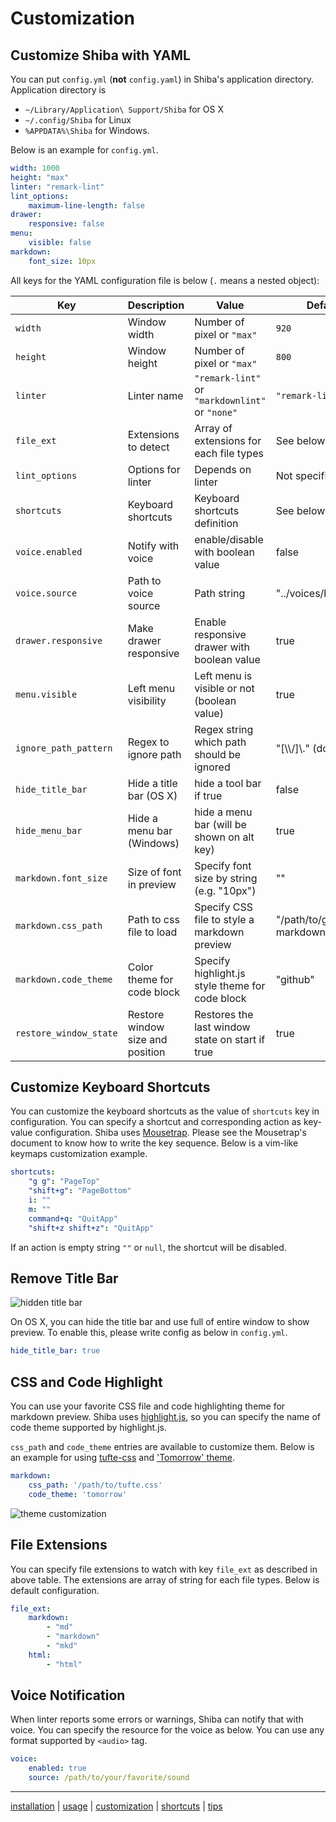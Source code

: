 Customization
=============

## Customize Shiba with YAML

You can put `config.yml` (__not__ `config.yaml`) in Shiba's application directory.  Application directory is

- `~/Library/Application\ Support/Shiba` for OS X
- `~/.config/Shiba` for Linux
- `%APPDATA%\Shiba` for Windows.

Below is an example for `config.yml`.

```YAML
width: 1000
height: "max"
linter: "remark-lint"
lint_options:
    maximum-line-length: false
drawer:
    responsive: false
menu:
    visible: false
markdown:
    font_size: 10px
```

All keys for the YAML configuration file is below (`.` means a nested object):

| Key                    | Description                      | Value                                           | Default                        |
| ---------------------- | -------------------------------- | ----------------------------------------------- | ------------------------------ |
| `width`                | Window width                     | Number of pixel or `"max"`                      | `920`                          |
| `height`               | Window height                    | Number of pixel or `"max"`                      | `800`                          |
| `linter`               | Linter name                      | `"remark-lint"` or `"markdownlint"` or `"none"` | `"remark-lint"`                |
| `file_ext`             | Extensions to detect             | Array of extensions for each file types         | See below section              |
| `lint_options`         | Options for linter               | Depends on linter                               | Not specified                  |
| `shortcuts`            | Keyboard shortcuts               | Keyboard shortcuts definition                   | See below section              |
| `voice.enabled`        | Notify with voice                | enable/disable with boolean value               | false                          |
| `voice.source`         | Path to voice source             | Path string                                     | "../voices/bow.mp3"            |
| `drawer.responsive`    | Make drawer responsive           | Enable responsive drawer with boolean value     | true                           |
| `menu.visible`         | Left menu visibility             | Left menu is visible or not (boolean value)     | true                           |
| `ignore_path_pattern`  | Regex to ignore  path            | Regex string which path should be ignored       | "[\\\\/]\\." (dotfiles)        |
| `hide_title_bar`       | Hide a title bar (OS X)          | hide a tool bar if true                         | false                          |
| `hide_menu_bar`        | Hide a menu bar  (Windows)       | hide a menu bar (will be shown on alt key)      | true                           |
| `markdown.font_size`   | Size of font in preview          | Specify font size by string (e.g. "10px")       | ""                             |
| `markdown.css_path`    | Path to css file to load         | Specify CSS file to style a markdown preview    | "/path/to/github-markdown.css" |
| `markdown.code_theme`  | Color theme for code block       | Specify highlight.js style theme for code block | "github"                       |
| `restore_window_state` | Restore window size and position | Restores the last window state on start if true | true                           |


## Customize Keyboard Shortcuts

You can customize the keyboard shortcuts as the value of `shortcuts` key in configuration.  You can specify a shortcut and corresponding action as key-value configuration.
Shiba uses [Mousetrap](https://craig.is/killing/mice). Please see the Mousetrap's document to know how to write the key sequence.
Below is a vim-like keymaps customization example.

```yaml
shortcuts:
    "g g": "PageTop"
    "shift+g": "PageBottom"
    i: ""
    m: ""
    command+q: "QuitApp"
    "shift+z shift+z": "QuitApp"
```

If an action is empty string `""` or `null`, the shortcut will be disabled.


## Remove Title Bar

![hidden title bar](https://raw.githubusercontent.com/rhysd/ss/master/Shiba/hide-title-bar.png)

On OS X, you can hide the title bar and use full of entire window to show preview.  To enable this, please write config as below in `config.yml`.

```yaml
hide_title_bar: true
```


## CSS and Code Highlight

You can use your favorite CSS file and code highlighting theme for markdown preview.
Shiba uses [highlight.js](https://github.com/isagalaev/highlight.js), so you can specify the name of code theme supported by highlight.js.

`css_path` and `code_theme` entries are available to customize them.  Below is an example for using [tufte-css](https://github.com/edwardtufte/tufte-css) and ['Tomorrow' theme](https://highlightjs.org/static/demo/).

```yaml
markdown:
    css_path: '/path/to/tufte.css'
    code_theme: 'tomorrow'
```

![theme customization](https://raw.githubusercontent.com/rhysd/ss/master/Shiba/tufte-tomorrow.png)


## File Extensions

You can specify file extensions to watch with key `file_ext` as described in above table.
The extensions are array of string for each file types.  Below is default configuration.

```yaml
file_ext:
    markdown:
        - "md"
        - "markdown"
        - "mkd"
    html:
        - "html"
```


## Voice Notification

When linter reports some errors or warnings, Shiba can notify that with voice.
You can specify the resource for the voice as below.  You can use any format supported by `<audio>` tag.

```yaml
voice:
    enabled: true
    source: /path/to/your/favorite/sound
```


-----------------
[installation](installation.md) | [usage](usage.md) | [customization](customization.md) | [shortcuts](shortcuts.md) | [tips](tips.md)
